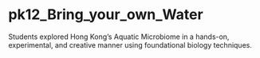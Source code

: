 # pk12_Bring_your_own_Water
Students explored Hong Kong’s Aquatic Microbiome in a hands-on, experimental, and creative manner using foundational biology techniques.
